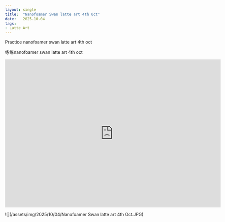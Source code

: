 ```yaml
---
layout: single
title:  "Nanofoamer Swan latte art 4th Oct"
date:   2025-10-04
tags:
- Latte Art
---
```


Practice nanofoamer swan latte art 4th oct

练练nanofoamer swan latte art 4th oct

<div class="embed-container">
  <iframe
      src="https://www.youtube.com/embed/zPrkRsln0QQ"
      width="700"
      height="480"
      frameborder="0"
      allowfullscreen="true">
  </iframe>
</div>

![](/assets/img/2025/10/04/Nanofoamer Swan latte art 4th Oct.JPG)
